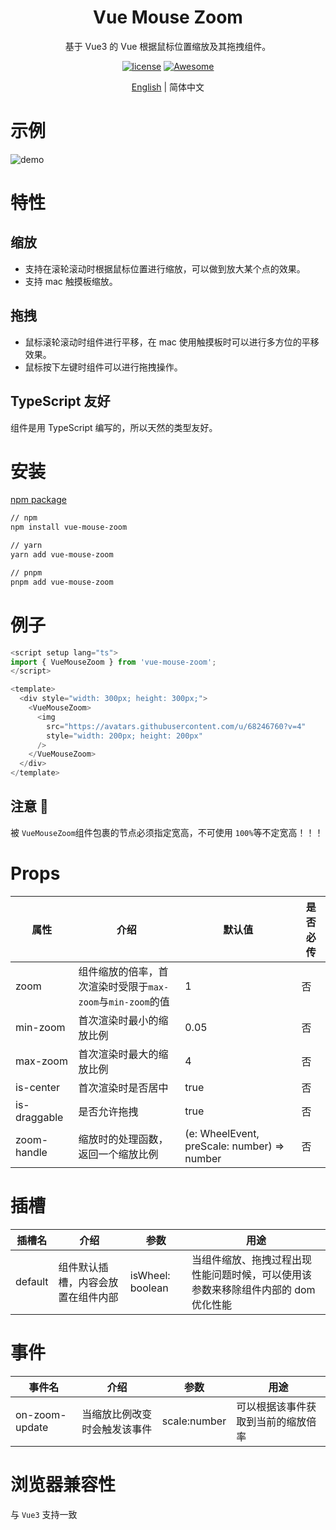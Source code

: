 <div align="center">
  <h1>Vue Mouse Zoom</h1>
</div>

<div align="center">

基于 Vue3 的 Vue 根据鼠标位置缩放及其拖拽组件。

[![license](https://img.shields.io/badge/license-MIT-blue.svg)](https://github.com/arco-design/arco-design/blob/main/LICENSE)
[![Awesome](https://cdn.rawgit.com/sindresorhus/awesome/d7305f38d29fed78fa85652e3a63e154dd8e8829/media/badge.svg)](https://github.com/zhaoyuqiqi/mouse-zoom)

</div>

<div align="center">

[English](./README.md) | 简体中文

</div>

# 示例

![demo](https://pic4.58cdn.com.cn/nowater/webim/big/n_v21530bf1669a945e193502b34065740bd.gif)

# 特性

## 缩放

- 支持在滚轮滚动时根据鼠标位置进行缩放，可以做到放大某个点的效果。
- 支持 mac 触摸板缩放。

## 拖拽

- 鼠标滚轮滚动时组件进行平移，在 mac 使用触摸板时可以进行多方位的平移效果。
- 鼠标按下左键时组件可以进行拖拽操作。

## TypeScript 友好

组件是用 TypeScript 编写的，所以天然的类型友好。

# 安装

[npm package](https://www.npmjs.com/package/vue-mouse-zoom)

```bash
// npm
npm install vue-mouse-zoom

// yarn
yarn add vue-mouse-zoom

// pnpm
pnpm add vue-mouse-zoom
```

# 例子

```typescript
<script setup lang="ts">
import { VueMouseZoom } from 'vue-mouse-zoom';
</script>

<template>
  <div style="width: 300px; height: 300px;">
    <VueMouseZoom>
      <img
        src="https://avatars.githubusercontent.com/u/68246760?v=4"
        style="width: 200px; height: 200px"
      />
    </VueMouseZoom>
  </div>
</template>

```

## 注意 📢

被 `VueMouseZoom`组件包裹的节点必须指定宽高，不可使用 `100%`等不定宽高！！！

# Props

| 属性         | 介绍                                                       | 默认值                                      | 是否必传 |
| ------------ | ---------------------------------------------------------- | ------------------------------------------- | -------- |
| zoom         | 组件缩放的倍率，首次渲染时受限于`max-zoom`与`min-zoom`的值 | 1                                           | 否       |
| min-zoom     | 首次渲染时最小的缩放比例                                   | 0.05                                        | 否       |
| max-zoom     | 首次渲染时最大的缩放比例                                   | 4                                           | 否       |
| is-center    | 首次渲染时是否居中                                         | true                                        | 否       |
| is-draggable | 是否允许拖拽                                               | true                                        | 否       |
| zoom-handle  | 缩放时的处理函数，返回一个缩放比例                         | (e: WheelEvent, preScale: number) => number | 否       |

# 插槽

| 插槽名  | 介绍                               | 参数             | 用途                                                                              |
| ------- | ---------------------------------- | ---------------- | --------------------------------------------------------------------------------- |
| default | 组件默认插槽，内容会放置在组件内部 | isWheel: boolean | 当组件缩放、拖拽过程出现性能问题时候，可以使用该参数来移除组件内部的 dom 优化性能 |

# 事件

| 事件名         | 介绍                         | 参数         | 用途                               |
| -------------- | ---------------------------- | ------------ | ---------------------------------- |
| on-zoom-update | 当缩放比例改变时会触发该事件 | scale:number | 可以根据该事件获取到当前的缩放倍率 |

# 浏览器兼容性

与 `Vue3` 支持一致
